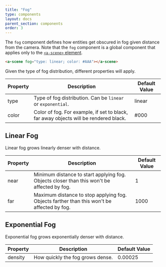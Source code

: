 ```yaml
---
title: "Fog"
type: components
layout: docs
parent_section: components
order: 3
---
```


The `fog` component defines how entities get obscured in fog given distance from the camera. Note that the `fog` component is a global component that applies only to the [`<a-scene>` element](../core/scene.html).

```html
<a-scene fog="type: linear; color: #AAA"></a-scene>
```

Given the type of fog distribution, different properties will apply.

| Property  | Description                                                                          | Default Value  |
|-----------|--------------------------------------------------------------------------------------|----------------|
| type      | Type of fog distribution. Can be `linear` or `exponential`.                          | linear         |
| color     | Color of fog. For example, if set to black, far away objects will be rendered black. | #000           |

## Linear Fog

Linear fog grows linearly denser with distance.

| Property  | Description                                                                                | Default Value  |
|-----------|--------------------------------------------------------------------------------------------|----------------|
| near      | Minimum distance to start applying fog. Objects closer than this won't be affected by fog. | 1              |
| far       | Maximum distance to stop applying fog. Objects farther than this won't be affected by fog. | 1000           |

## Exponential Fog

Exponential fog grows exponentially denser with distance.

| Property  | Description                                                                                | Default Value  |
|-----------|--------------------------------------------------------------------------------------------|----------------|
| density   | How quickly the fog grows dense.                                                           | 0.00025        |
